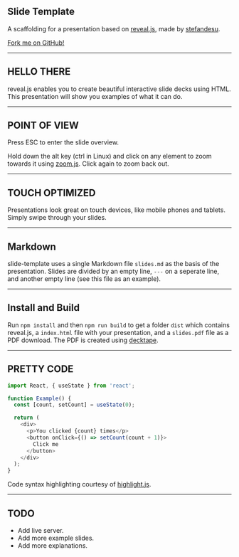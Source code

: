 ## Slide Template

A scaffolding for a presentation based on [reveal.js](https://revealjs.com/), made by [stefandesu](https://github.com/stefandesu).

[Fork me on GitHub!](https://github.com/stefandesu/slide-template)

---

## HELLO THERE

reveal.js enables you to create beautiful interactive slide decks using HTML. This presentation will show you examples of what it can do.

---

## POINT OF VIEW

Press ESC to enter the slide overview.

Hold down the alt key (ctrl in Linux) and click on any element to zoom towards it using [zoom.js](http://lab.hakim.se/zoom-js). Click again to zoom back out.

---

## TOUCH OPTIMIZED

Presentations look great on touch devices, like mobile phones and tablets. Simply swipe through your slides.

---

## Markdown

slide-template uses a single Markdown file `slides.md` as the basis of the presentation. Slides are divided by an empty line, `---` on a seperate line, and another empty line (see this file as an example).

---

## Install and Build

Run `npm install` and then `npm run build` to get a folder `dist` which contains reveal.js, a `index.html` file with your presentation, and a `slides.pdf` file as a PDF download. The PDF is created using [decktape](https://github.com/astefanutti/decktape).

---

## PRETTY CODE

```javascript
import React, { useState } from 'react';

function Example() {
  const [count, setCount] = useState(0);

  return (
    <div>
      <p>You clicked {count} times</p>
      <button onClick={() => setCount(count + 1)}>
        Click me
      </button>
    </div>
  );
}
```

Code syntax highlighting courtesy of [highlight.js](http://softwaremaniacs.org/soft/highlight/en/description/).

---

## TODO

- Add live server.
- Add more example slides.
- Add more explanations.
